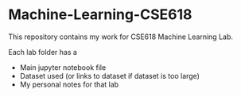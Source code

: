 # Machine-Learning-CSE618

This repository contains my work for CSE618 Machine Learning Lab.

Each lab folder has a
- Main jupyter notebook file
- Dataset used (or links to dataset if dataset is too large)
- My personal notes for that lab
